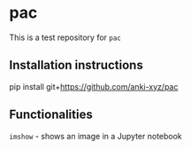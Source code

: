 # pac
This is a test repository for `pac`

## Installation instructions

  pip install git+https://github.com/anki-xyz/pac
  
## Functionalities

`imshow` - shows an image in a Jupyter notebook
